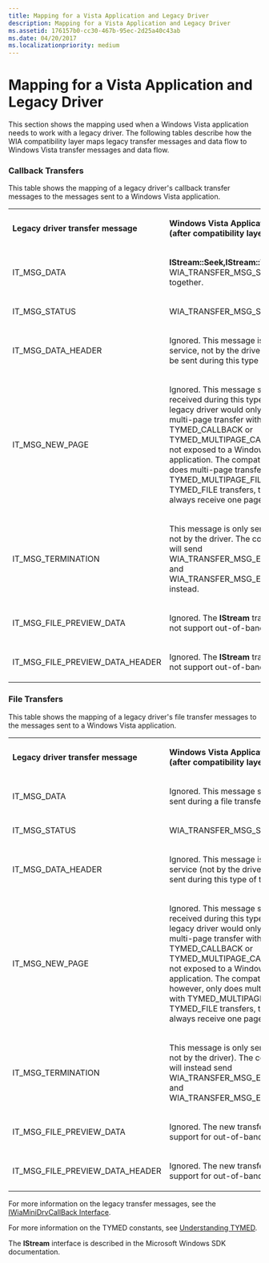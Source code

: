 ```yaml
---
title: Mapping for a Vista Application and Legacy Driver
description: Mapping for a Vista Application and Legacy Driver
ms.assetid: 176157b0-cc30-467b-95ec-2d25a40c43ab
ms.date: 04/20/2017
ms.localizationpriority: medium
---
```


# Mapping for a Vista Application and Legacy Driver


This section shows the mapping used when a Windows Vista application needs to work with a legacy driver. The following tables describe how the WIA compatibility layer maps legacy transfer messages and data flow to Windows Vista transfer messages and data flow.

### Callback Transfers

This table shows the mapping of a legacy driver's callback transfer messages to the messages sent to a Windows Vista application.

<table>
<colgroup>
<col width="50%" />
<col width="50%" />
</colgroup>
<tbody>
<tr class="odd">
<td><p><strong>Legacy driver transfer message</strong></p></td>
<td><p><strong>Windows Vista Application message (after compatibility layer conversion)</strong></p></td>
</tr>
<tr class="even">
<td><p>IT_MSG_DATA</p></td>
<td><p><strong>IStream::Seek,IStream::Write</strong>, and WIA_TRANSFER_MSG_STATUS all ORed together.</p></td>
</tr>
<tr class="odd">
<td><p>IT_MSG_STATUS</p></td>
<td><p>WIA_TRANSFER_MSG_STATUS</p></td>
</tr>
<tr class="even">
<td><p>IT_MSG_DATA_HEADER</p></td>
<td><p>Ignored. This message is only sent by the service, not by the driver, and will never be sent during this type of transfer.</p></td>
</tr>
<tr class="odd">
<td><p>IT_MSG_NEW_PAGE</p></td>
<td><p>Ignored. This message should never be received during this type of transfer. A legacy driver would only send this during a multi-page transfer with TYMED_CALLBACK or TYMED_MULTIPAGE_CALLBACK that are not exposed to a Windows Vista application. The compatibility layer only does multi-page transfers with TYMED_MULTIPAGE_FILE. For TYMED_FILE transfers, the application will always receive one page at a time.</p></td>
</tr>
<tr class="even">
<td><p>IT_MSG_TERMINATION</p></td>
<td><p>This message is only sent by the service, not by the driver. The compatibility layer will send WIA_TRANSFER_MSG_END_OF_STREAM and WIA_TRANSFER_MSG_END_OF_TRANSFER instead.</p></td>
</tr>
<tr class="odd">
<td><p>IT_MSG_FILE_PREVIEW_DATA</p></td>
<td><p>Ignored. The <strong>IStream</strong> transfer model does not support out-of-band data.</p></td>
</tr>
<tr class="even">
<td><p>IT_MSG_FILE_PREVIEW_DATA_HEADER</p></td>
<td><p>Ignored. The <strong>IStream</strong> transfer model does not support out-of-band data.</p></td>
</tr>
</tbody>
</table>

 

### File Transfers

This table shows the mapping of a legacy driver's file transfer messages to the messages sent to a Windows Vista application.

<table>
<colgroup>
<col width="50%" />
<col width="50%" />
</colgroup>
<tbody>
<tr class="odd">
<td><p><strong>Legacy driver transfer message</strong></p></td>
<td><p><strong>Windows Vista Application message (after compatibility layer conversion)</strong></p></td>
</tr>
<tr class="even">
<td><p>IT_MSG_DATA</p></td>
<td><p>Ignored. This message should never be sent during a file transfer.</p></td>
</tr>
<tr class="odd">
<td><p>IT_MSG_STATUS</p></td>
<td><p>WIA_TRANSFER_MSG_STATUS</p></td>
</tr>
<tr class="even">
<td><p>IT_MSG_DATA_HEADER</p></td>
<td><p>Ignored. This message is only sent by the service (not by the driver) and will never be sent during this type of transfer.</p></td>
</tr>
<tr class="odd">
<td><p>IT_MSG_NEW_PAGE</p></td>
<td><p>Ignored. This message should never be received during this type of transfer. A legacy driver would only send this during a multi-page transfer with TYMED_CALLBACK or TYMED_MULTIPAGE_CALLBACK that are not exposed to a Windows Vista application. The compatibility layer, however, only does multi-page transfers with TYMED_MULTIPAGE_FILE. For TYMED_FILE transfers, the driver will always receive one page at a time.</p></td>
</tr>
<tr class="even">
<td><p>IT_MSG_TERMINATION</p></td>
<td><p>This message is only sent by the service ( not by the driver). The compatibility layer will instead send WIA_TRANSFER_MSG_END_OF_STREAM and WIA_TRANSFER_MSG_END_OF_TRANSFER.</p></td>
</tr>
<tr class="odd">
<td><p>IT_MSG_FILE_PREVIEW_DATA</p></td>
<td><p>Ignored. The new transfer model does not support for out-of-band data.</p></td>
</tr>
<tr class="even">
<td><p>IT_MSG_FILE_PREVIEW_DATA_HEADER</p></td>
<td><p>Ignored. The new transfer model does not support for out-of-band data.</p></td>
</tr>
</tbody>
</table>

 

For more information on the legacy transfer messages, see the [IWiaMiniDrvCallBack Interface](https://docs.microsoft.com/windows-hardware/drivers/ddi/content/wiamindr_lh/nn-wiamindr_lh-iwiaminidrvcallback).

For more information on the TYMED constants, see [Understanding TYMED](understanding-tymed.md).

The **IStream** interface is described in the Microsoft Windows SDK documentation.

 

 




